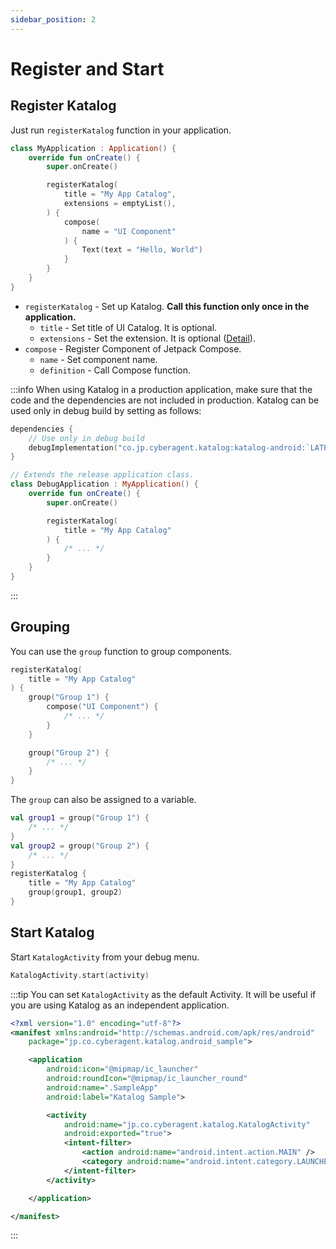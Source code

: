 ```yaml
---
sidebar_position: 2
---
```

# Register and Start
## Register Katalog
Just run `registerKatalog` function in your application.

```kotlin
class MyApplication : Application() {
    override fun onCreate() {
        super.onCreate()

        registerKatalog(
            title = "My App Catalog",
            extensions = emptyList(),
        ) {
            compose(
                name = "UI Component"
            ) {
                Text(text = "Hello, World")
            }
        }
    }
}
```
* `registerKatalog` - Set up Katalog. **Call this function only once in the application.**
  * `title` - Set title of UI Catalog. It is optional.
  * `extensions` - Set the extension. It is optional ([Detail](/docs/main/extensions/compose-theme)).
* `compose` - Register Component of Jetpack Compose.
  * `name` - Set component name.
  * `definition` - Call Compose function.

:::info
When using Katalog in a production application, make sure that the code and the dependencies are not included in production.
Katalog can be used only in debug build by setting as follows:
```kotlin title="build.gradle"
dependencies {
    // Use only in debug build
    debugImplementation("co.jp.cyberagent.katalog:katalog-android:`LATEST_VERSION`")
}
```
```kotlin title="src/debug/DebugApplication.kt"
// Extends the release application class.
class DebugApplication : MyApplication() {
    override fun onCreate() {
        super.onCreate()

        registerKatalog(
            title = "My App Catalog"
        ) {
            /* ... */
        }
    }
}
```
:::

## Grouping
You can use the `group` function to group components.

```kotlin
registerKatalog(
    title = "My App Catalog"
) {
    group("Group 1") {
        compose("UI Component") {
            /* ... */
        }
    }

    group("Group 2") {
        /* ... */
    }
}
```

The `group` can also be assigned to a variable.

```kotlin
val group1 = group("Group 1") {
    /* ... */
}
val group2 = group("Group 2") {
    /* ... */
}
registerKatalog {
    title = "My App Catalog"
    group(group1, group2)
}
```

## Start Katalog
Start `KatalogActivity` from your debug menu.

```kotlin
KatalogActivity.start(activity)
```

:::tip
You can set `KatalogActivity` as the default Activity.
It will be useful if you are using Katalog as an independent application.

```xml title=AndroidManifest.xml
<?xml version="1.0" encoding="utf-8"?>
<manifest xmlns:android="http://schemas.android.com/apk/res/android"
    package="jp.co.cyberagent.katalog.android_sample">

    <application
        android:icon="@mipmap/ic_launcher"
        android:roundIcon="@mipmap/ic_launcher_round"
        android:name=".SampleApp"
        android:label="Katalog Sample">

        <activity
            android:name="jp.co.cyberagent.katalog.KatalogActivity"
            android:exported="true">
            <intent-filter>
                <action android:name="android.intent.action.MAIN" />
                <category android:name="android.intent.category.LAUNCHER" />
            </intent-filter>
        </activity>

    </application>

</manifest>
```
:::
